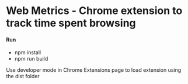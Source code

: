 # Web Metrics - Chrome extension to track time spent browsing
#### Run
- npm install
- npm run build

Use developer mode in Chrome Extensions page to load extension using the dist folder